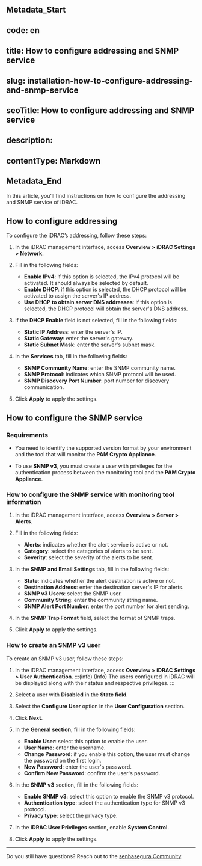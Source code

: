 ## Metadata_Start 
## code: en
## title: How to configure addressing and SNMP service 
## slug: installation-how-to-configure-addressing-and-snmp-service 
## seoTitle: How to configure addressing and SNMP service 
## description:  
## contentType: Markdown 
## Metadata_End
In this article, you’ll find instructions on how to configure the addressing and SNMP service of iDRAC.

## How to configure addressing

To configure the iDRAC’s addressing, follow these steps:

1. In the iDRAC management interface, access  **Overview > iDRAC Settings > Network**.
2. Fill in the following fields:
    * **Enable IPv4**: if this option is selected, the IPv4 protocol will be activated. It should always be selected by default.
    * **Enable DHCP**: if this option is selected, the DHCP protocol will be activated to assign the server's IP address.
    * **Use DHCP to obtain server DNS addresses**: if this option is selected, the DHCP protocol will obtain the server's DNS address.

3. If the **DHCP Enable** field is not selected, fill in the following fields:

    * **Static IP Address**: enter the server's IP.
    * **Static Gateway**: enter the server's gateway.
    * **Static Subnet Mask**: enter the server's subnet mask.
4. In the **Services** tab, fill in the following fields:
    * **SNMP Community Name**: enter the SNMP community name.
    * **SNMP Protocol**: indicates which SNMP protocol will be used.
    * **SNMP Discovery Port Number**: port number for discovery communication.

5. Click **Apply** to apply the settings.

## How to configure the SNMP service

### Requirements 

* You need to identify the supported version format by your environment and the tool that will monitor the **PAM Crypto Appliance**.

* To use **SNMP v3**, you must create a user with privileges for the authentication process between the monitoring tool and the **PAM Crypto Appliance**.



### How to configure the SNMP service with monitoring tool information

1. In the iDRAC management interface, access **Overview > Server > Alerts**.
2. Fill in the following fields:
    * **Alerts**: indicates whether the alert service is active or not.
    * **Category**: select the categories of alerts to be sent.
    * **Severity**: select the severity of the alerts to be sent.

3. In the **SNMP and Email Settings** tab, fill in the following fields:
    *  **State**: indicates whether the alert destination is active or not.
    *  **Destination Address**: enter the destination server's IP for alerts.
    *  **SNMP v3 Users**: select the SNMP user.
    *  **Community String**: enter the community string name.
    *  **SNMP Alert Port Number**: enter the port number for alert sending.

4. In the **SNMP Trap Format** field, select the format of SNMP traps.
5. Click **Apply** to apply the settings.

### How to create an SNMP v3 user

To create an SNMP v3 user, follow these steps:

1. In the iDRAC management interface, access **Overview > iDRAC Settings > User Authentication**.
:::(info) (Info)
The users configured in iDRAC will be displayed along with their status and respective privileges.
:::
2. Select a user with **Disabled** in the **State field**.
3. Select the **Configure User** option in the **User Configuration** section.
4. Click **Next**.
5. In the **General section**, fill in the following fields:
    * **Enable User**: select this option to enable the user.
    * **User Name**: enter the username.
    * **Change Password**: if you enable this option, the user must change the password on the first login.
    * **New Password**: enter the user's password.
    * **Confirm New Password**: confirm the user's password.

6. In the **SNMP v3** section, fill in the following fields:

    * **Enable SNMP v3**: select this option to enable the SNMP v3 protocol. 
    * **Authentication type**: select the authentication type for SNMP v3 protocol.
    * **Privacy type**: select the privacy type.

7. In the **iDRAC User Privileges** section, enable **System Control**.
8. Click **Apply** to apply the settings.


* * *

Do you still have questions? Reach out to the [senhasegura Community](https://community.senhasegura.io/).